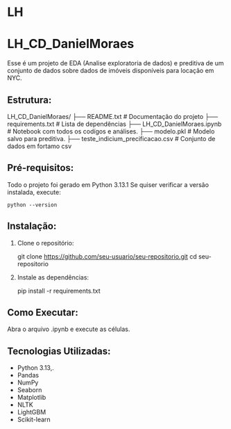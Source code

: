 # LH

LH_CD_DanielMoraes
===============

Esse é um projeto de EDA (Analise exploratoria de dados) e preditiva de um conjunto de dados sobre dados de imóveis disponíveis para locação em NYC.

Estrutura:
----------------------
LH_CD_DanielMoraes/
├── README.txt          # Documentação do projeto
├── requirements.txt    # Lista de dependências
├── LH_CD_DanielMoraes.ipynb  # Notebook com todos os codígos e análises.
├── modelo.pkl               # Modelo salvo para preditiva.
├──  teste_indicium_precificacao.csv # Conjunto de dados em fortamo csv

Pré-requisitos:
---------------
Todo o projeto foi gerado em Python 3.13.1
Se quiser verificar a versão instalada, execute:

    python --version

Instalação:
-----------
1. Clone o repositório:

    git clone https://github.com/seu-usuario/seu-repositorio.git
    cd seu-repositorio


2. Instale as dependências:

    pip install -r requirements.txt

Como Executar:
--------------
Abra o arquivo .ipynb e execute as células.

Tecnologias Utilizadas:
-----------------------
- Python 3.13,.
- Pandas
- NumPy
- Seaborn
- Matplotlib
- NLTK
- LightGBM
- Scikit-learn


